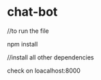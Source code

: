 # chat-bot

//to run the file

npm install

//install all other dependencies

check on loacalhost:8000
